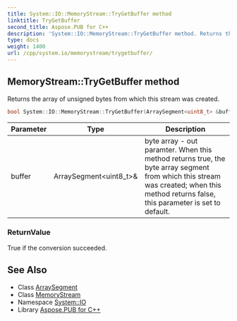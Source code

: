 ```yaml
---
title: System::IO::MemoryStream::TryGetBuffer method
linktitle: TryGetBuffer
second_title: Aspose.PUB for C++
description: 'System::IO::MemoryStream::TryGetBuffer method. Returns the array of unsigned bytes from which this stream was created in C++.'
type: docs
weight: 1400
url: /cpp/system.io/memorystream/trygetbuffer/
---
```

## MemoryStream::TryGetBuffer method


Returns the array of unsigned bytes from which this stream was created.

```cpp
bool System::IO::MemoryStream::TryGetBuffer(ArraySegment<uint8_t> &buffer)
```


| Parameter | Type | Description |
| --- | --- | --- |
| buffer | ArraySegment\<uint8_t\>\& | byte array - out paramter. When this method returns true, the byte array segment from which this stream was created; when this method returns false, this parameter is set to default. |

### ReturnValue

True if the conversion succeeded.

## See Also

* Class [ArraySegment](../../../system/arraysegment/)
* Class [MemoryStream](../)
* Namespace [System::IO](../../)
* Library [Aspose.PUB for C++](../../../)
